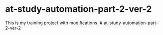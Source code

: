 # at-study-automation-part-2-ver-2
This is my training project with modifications.
#   a t - s t u d y - a u t o m a t i o n - p a r t - 2 - v e r - 2  
 
